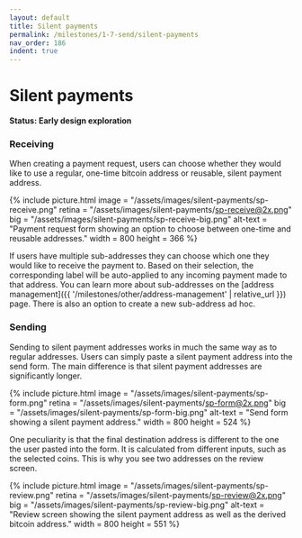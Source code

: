 ```yaml
---
layout: default
title: Silent payments
permalink: /milestones/1-7-send/silent-payments
nav_order: 186
indent: true
---
```


# Silent payments

**Status: Early design exploration**

### Receiving
When creating a payment request, users can choose whether they would like to use a regular, one-time bitcoin address or reusable, silent payment address.  

{% include picture.html
	image = "/assets/images/silent-payments/sp-receive.png"
	retina = "/assets/images/silent-payments/sp-receive@2x.png"
	big = "/assets/images/silent-payments/sp-receive-big.png"
	alt-text = "Payment request form showing an option to choose between one-time and reusable addresses."
	width = 800
	height = 366
%}

If users have multiple sub-addresses they can choose which one they would like to receive the payment to. Based on their selection, the corresponding label will be auto-applied to any incoming payment made to that address. You can learn more about sub-addresses on the [address management]({{ '/milestones/other/address-management' | relative_url }}) page. There is also an option to create a new sub-address ad hoc.

### Sending

Sending to silent payment addresses works in much the same way as to regular addresses. Users can simply paste a silent payment address into the send form. The main difference is that silent payment addresses are significantly longer.

{% include picture.html
	image = "/assets/images/silent-payments/sp-form.png"
	retina = "/assets/images/silent-payments/sp-form@2x.png"
	big = "/assets/images/silent-payments/sp-form-big.png"
	alt-text = "Send form showing a silent payment address."
	width = 800
	height = 524
%}

One peculiarity is that the final destination address is different to the one the user pasted into the form. It is calculated from different inputs, such as the selected coins. This is why you see two addresses on the review screen.

{% include picture.html
	image = "/assets/images/silent-payments/sp-review.png"
	retina = "/assets/images/silent-payments/sp-review@2x.png"
	big = "/assets/images/silent-payments/sp-review-big.png"
	alt-text = "Review screen showing the silent payment address as well as the derived bitcoin address."
	width = 800
	height = 551
%}
